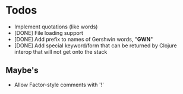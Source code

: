 # Todos #

 * Implement quotations (like words)
 * [DONE] File loading support
 * [DONE] Add prefix to names of Gershwin words, "__GWN__"
 * [DONE] Add special keyword/form that can be returned by Clojure interop that will not get onto the stack

## Maybe's ##

 * Allow Factor-style comments with '!'
